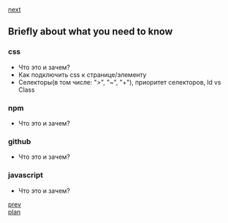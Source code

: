 <a href="04.md">next</a>

<h2>Briefly about what you need to know</h2>

<h3>css</h3>
<ul>
    <li>
        Что это и зачем?
    </li>
    <li>
        Как подключить css к странице/элементу
    </li>
    <li>
        Селекторы(в том числе: ">", "~", "+"), приоритет селекторов, Id vs Class
    </li>
</ul>

<h3>npm</h3>
<ul>
    <li>
        Что это и зачем?
    </li>
</ul>

<h3>github</h3>
<ul>
    <li>
        Что это и зачем?
    </li>
</ul>

<h3>javascript</h3>
<ul>
    <li>
        Что это и зачем?
    </li>
</ul>

<a href="02.md">prev</a>
<br/>
<a href="00.md">plan</a>
